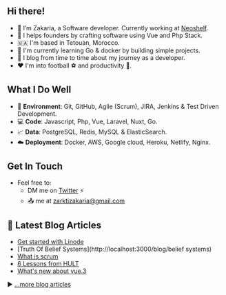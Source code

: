 ## Hi there!

- :wave: I’m Zakaria, a Software developer. Currently working at [Neoshelf](https://www.neoshelf.com).
- :rocket: I helps founders by crafting software using Vue and Php Stack.
- 🇲🇦 I'm based in Tetouan, Morocco.
- :hammer: I'm currently learning Go & docker by building simple projects.
- :pencil: I blog from time to time about my journey as a developer.
- :hearts: I'm into football :soccer: and productivity :dart:.

## What I Do Well

- :space_invader: **Environment**: Git, GitHub, Agile (Scrum), JIRA, Jenkins & Test Driven Development.
- :computer: **Code**:  Javascript, Php, Vue, Laravel, Nuxt, Go.
- :chart_with_upwards_trend: **Data**: PostgreSQL, Redis, MySQL & ElasticSearch.
- :cloud: **Deployment**: Docker, AWS, Google cloud, Heroku, Netlify, Nginx.

## Get In Touch

- Feel free to:
    - DM me on [Twitter](https://twitter.com/zack_dotcom) :zap:
    - :outbox_tray: me at zarktizakaria@gmail.com


## 📘 Latest Blog Articles

<!-- BLOG-POST-LIST:START -->
- [Get started with Linode](http://localhost:3000/blog/linode)
- [Truth Of Belief Systems](http://localhost:3000/blog/belief systems)
- [What is scrum](http://localhost:3000/blog/scrum)
- [6 Lessons from HULT](http://localhost:3000/blog/hult)
- [What&#39;s new about vue.3](http://localhost:3000/blog/vue)
<!-- BLOG-POST-LIST:END -->

▶ [...more blog articles](https://itszack.tech)

